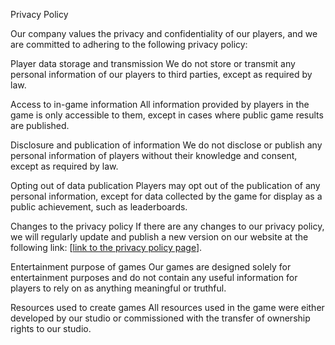 Privacy Policy

Our company values the privacy and confidentiality of our players, and we are committed to adhering to the following privacy policy:

Player data storage and transmission
We do not store or transmit any personal information of our players to third parties, except as required by law.

Access to in-game information
All information provided by players in the game is only accessible to them, except in cases where public game results are published.

Disclosure and publication of information
We do not disclose or publish any personal information of players without their knowledge and consent, except as required by law.

Opting out of data publication
Players may opt out of the publication of any personal information, except for data collected by the game for display as a public achievement, such as leaderboards.

Changes to the privacy policy
If there are any changes to our privacy policy, we will regularly update and publish a new version on our website at the following link: [[link to the privacy policy page](https://github.com/AIDATSKO/ThePaleolithicEraPlatformerConf.github.io)].

Entertainment purpose of games
Our games are designed solely for entertainment purposes and do not contain any useful information for players to rely on as anything meaningful or truthful.

Resources used to create games
All resources used in the game were either developed by our studio or commissioned with the transfer of ownership rights to our studio.
